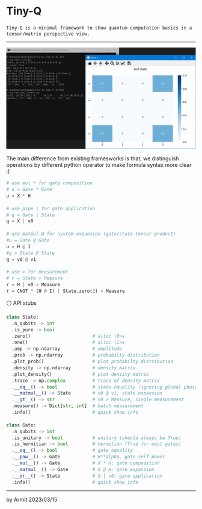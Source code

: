 # Tiny-Q

    Tiny-Q is a minimal framework to show quantum computation basics in a tensor/matrix perspective view.

----

![demo](img/demo.png)


The main difference from existing framesworks is that, 
we distinguish operations by different python operator to make formula syntax more clear :)

```python
# use mul * for gate composition
# u = Gate * Gate
u = X * H

# use pipe | for gate application
# q = Gate | State
q = X | v0

# use matmul @ for system expansion (gate/state tensor product)
#u = Gate @ Gate
u = H @ I
#q = State @ State
q = v0 @ v1

# use > for measurement
# r = State > Measure
r = H | v0 > Measure
r = CNOT * (H @ I) | State.zero(2) > Measure
```

⚪ API stubs

```python
class State:
  .n_qubits -> int
  .is_pure -> bool
  .zero()                       # alloc |0>s
  .one()                        # alloc |1>s
  .amp -> np.ndarray            # amplitude
  .prob -> np.ndarray           # probabilty distribution
  .plot_prob()                  # plot probabilty distribution
  .density -> np.ndarray        # density matrix
  .plot_density()               # plot density matrix
  .trace -> np.complex          # trace of density matrix
  .__eq__() -> bool             # state equality (ignoring global phase)
  .__matmul__() -> State        # v0 @ v1, state expansion
  .__gt__() -> str              # v0 > Measure, single measurement
  .measure() -> Dict[str, int]  # batch measurement
  .info()                       # quick show info

class Gate:
  .n_qubits -> int
  .is_unitary -> bool           # unitary (should always be True)
  .is_hermitian -> bool         # hermitian (True for most gates)
  .__eq__() -> bool             # gate equality
  .__pow__() -> Gate            # H**alpha, gate self-power
  .__mul__() -> Gate            # X * H: gate composition
  .__matmul__() -> Gate         # X @ H: gate expansion
  .__or__() -> State            # X | v0: gate application
  .info()                       # quick show info
```

----

by Armit
2023/03/15 
